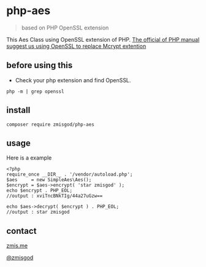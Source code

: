 # php-aes
> based on PHP OpenSSL extension

This Aes Class using OpenSSL extension of PHP.
[The official of PHP manual suggest us using OpenSSL to replace Mcrypt extention](http://php.net/manual/en/migration71.deprecated.php "Why am i using OpenSSL extension")

## before using this

* Check your php extension and find OpenSSL.

`php -m | grep openssl` 

## install

`composer require zmisgod/php-aes`

## usage

Here is a example

```
<?php
require_once __DIR__ . '/vendor/autoload.php';
$aes     = new SimpleAes\Aes();
$encrypt = $aes->encrypt( 'star zmisgod' );
echo $encrypt . PHP_EOL;
//output : xviTncBNkTIg/44a27uGzw==

echo $aes->decrypt( $encrypt ) . PHP_EOL;
//output : star zmisgod
```

## contact

<a href="https://zmis.me">zmis.me</a>

<a href="http://weibo.com/zmisgod">@zmisgod</a>